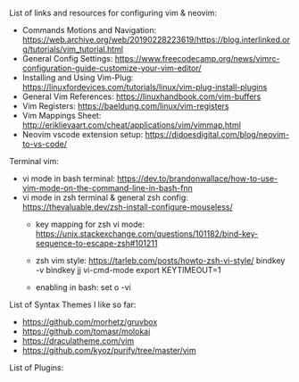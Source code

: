 List of links and resources for configuring vim & neovim:
* Commands Motions and Navigation: https://web.archive.org/web/20190228223619/https://blog.interlinked.org/tutorials/vim_tutorial.html
* General Config Settings: https://www.freecodecamp.org/news/vimrc-configuration-guide-customize-your-vim-editor/
* Installing and Using Vim-Plug: https://linuxfordevices.com/tutorials/linux/vim-plug-install-plugins
* General Vim References: https://linuxhandbook.com/vim-buffers
* Vim Registers: https://baeldung.com/linux/vim-registers
* Vim Mappings Sheet: http://eriklievaart.com/cheat/applications/vim/vimmap.html
* Neovim vscode extension setup: https://didoesdigital.com/blog/neovim-to-vs-code/ 

Terminal vim:
* vi mode in bash terminal: https://dev.to/brandonwallace/how-to-use-vim-mode-on-the-command-line-in-bash-fnn
* vi mode in zsh terminal & general zsh config: https://thevaluable.dev/zsh-install-configure-mouseless/  
  - key mapping for zsh vi mode: https://unix.stackexchange.com/questions/101182/bind-key-sequence-to-escape-zsh#101211
  - zsh vim style: https://tarleb.com/posts/howto-zsh-vi-style/
  bindkey -v
  bindkey jj vi-cmd-mode
  export KEYTIMEOUT=1

  - enabling in bash:
  set o -vi

List of Syntax Themes I like so far:
* https://github.com/morhetz/gruvbox
* https://github.com/tomasr/molokai
* https://draculatheme.com/vim
* https://github.com/kyoz/purify/tree/master/vim

List of Plugins:
